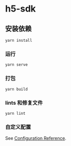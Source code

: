 # h5-sdk

## 安装依赖
```
yarn install
```

### 运行
```
yarn serve
```

### 打包
```
yarn build
```

### lints 和修复文件
```
yarn lint
```

### 自定义配置
See [Configuration Reference](https://cli.vuejs.org/config/).

